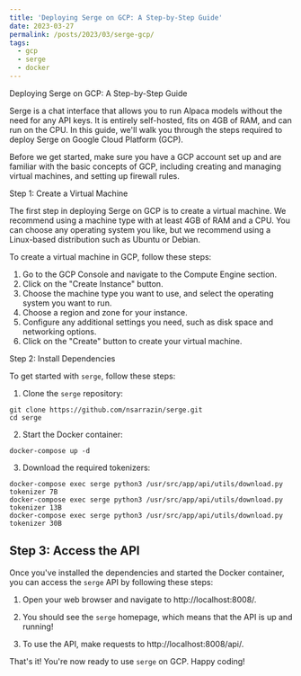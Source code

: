 ```yaml
---
title: 'Deploying Serge on GCP: A Step-by-Step Guide'
date: 2023-03-27
permalink: /posts/2023/03/serge-gcp/
tags:
  - gcp
  - serge
  - docker
---
```


Deploying Serge on GCP: A Step-by-Step Guide

Serge is a chat interface that allows you to run Alpaca models without the need for any API keys. It is entirely self-hosted, fits on 4GB of RAM, and can run on the CPU. In this guide, we'll walk you through the steps required to deploy Serge on Google Cloud Platform (GCP).

Before we get started, make sure you have a GCP account set up and are familiar with the basic concepts of GCP, including creating and managing virtual machines, and setting up firewall rules.

Step 1: Create a Virtual Machine

The first step in deploying Serge on GCP is to create a virtual machine. We recommend using a machine type with at least 4GB of RAM and a CPU. You can choose any operating system you like, but we recommend using a Linux-based distribution such as Ubuntu or Debian.

To create a virtual machine in GCP, follow these steps:

1.  Go to the GCP Console and navigate to the Compute Engine section.
2.  Click on the "Create Instance" button.
3.  Choose the machine type you want to use, and select the operating system you want to run.
4.  Choose a region and zone for your instance.
5.  Configure any additional settings you need, such as disk space and networking options.
6.  Click on the "Create" button to create your virtual machine.

Step 2: Install Dependencies

To get started with `serge`, follow these steps:

1. Clone the `serge` repository:
```shell
git clone https://github.com/nsarrazin/serge.git
cd serge
```


2. Start the Docker container:
```shell
docker-compose up -d
```

3. Download the required tokenizers:
```shell
docker-compose exec serge python3 /usr/src/app/api/utils/download.py tokenizer 7B
docker-compose exec serge python3 /usr/src/app/api/utils/download.py tokenizer 13B
docker-compose exec serge python3 /usr/src/app/api/utils/download.py tokenizer 30B
```

## Step 3: Access the API

Once you've installed the dependencies and started the Docker container, you can access the `serge` API by following these steps:

1. Open your web browser and navigate to http://localhost:8008/.

2. You should see the `serge` homepage, which means that the API is up and running!

3. To use the API, make requests to http://localhost:8008/api/.

That's it! You're now ready to use `serge` on GCP. Happy coding!
